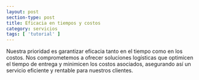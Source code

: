 ```yaml
---
layout: post
section-type: post
title: Eficacia en tiempos y costos
category: servicios
tags: [ 'tutorial' ]
---
```


Nuestra prioridad es garantizar eficacia tanto en el tiempo como en los costos. Nos comprometemos a ofrecer soluciones logísticas que optimicen el tiempo de entrega y minimicen los costos asociados, asegurando así un servicio eficiente y rentable para nuestros clientes.
